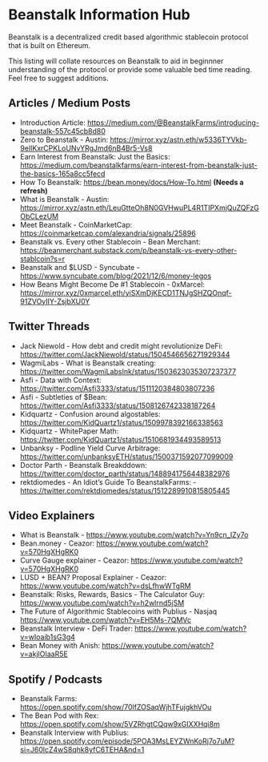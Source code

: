 # Beanstalk Information Hub
Beanstalk is a decentralized credit based algorithmic stablecoin protocol that is built on Ethereum.

This listing will collate resources on Beanstalk to aid in beginnner understanding of the protocol or provide some valuable bed time reading. Feel free to suggest additions.

## Articles / Medium Posts
- Introduction Article: https://medium.com/@BeanstalkFarms/introducing-beanstalk-557c45cb8d80
- Zero to Beanstalk - Austin: https://mirror.xyz/astn.eth/w5336TYVkb-9eIlKxrCPKLoUNvYRgJmd6nB4Br5-Vs8
- Earn Interest from Beanstalk: Just the Basics: https://medium.com/beanstalkfarms/earn-interest-from-beanstalk-just-the-basics-165a8cc5fecd
- How To Beanstalk: https://bean.money/docs/How-To.html **(Needs a refresh)**
- What is Beanstalk - Austin: https://mirror.xyz/astn.eth/LeuGtteOh8N0GVHwuPL4R1TIPXmjQuZQFzGObCLezUM
- Meet Beanstalk - CoinMarketCap: https://coinmarketcap.com/alexandria/signals/25896
- Beanstalk vs. Every other Stablecoin - Bean Merchant: https://beanmerchant.substack.com/p/beanstalk-vs-every-other-stablcoin?s=r
- Beanstalk and $LUSD - Syncubate - https://www.syncubate.com/blog/2021/12/6/money-legos
- How Beans Might Become De #1 Stablecoin - 0xMarcel: https://mirror.xyz/0xmarcel.eth/yiSXmDjKECD1TNJgSHZQOnqf-91ZVOyIIY-ZsjbXU0Y


## Twitter Threads
- Jack Niewold - How debt and credit might revolutionize DeFi: https://twitter.com/JackNiewold/status/1504546656271929344
- WagmiLabs - What is Beanstalk creating: https://twitter.com/WagmiLabsInk/status/1503623035307237377
- Asfi - Data with Context: https://twitter.com/Asfi3333/status/1511120384803807236
- Asfi - Subtleties of $Bean: https://twitter.com/Asfi3333/status/1508126742338187264   
- Kidquartz - Confusion around algostables: https://twitter.com/KidQuartz1/status/1509978392166338563
- Kidquartz - WhitePaper Math: https://twitter.com/KidQuartz1/status/1510681934493589513
- Unbanksy - Podline Yield Curve Arbitrage: https://twitter.com/unbanksyETH/status/1500371592077099009
- Doctor Parth - Beanstalk Breakddown: https://twitter.com/doctor_parth/status/1488941756448382976
- rektdiomedes - An Idiot’s Guide To BeanstalkFarms: - https://twitter.com/rektdiomedes/status/1512289910815805445


## Video Explainers
- What is Beanstalk - https://www.youtube.com/watch?v=Yn9cn_IZy7o
- Bean.money - Ceazor: https://www.youtube.com/watch?v=570HgXHgRK0
- Curve Gauge explainer - Ceazor: https://www.youtube.com/watch?v=570HgXHgRK0
- LUSD + BEAN? Proposal Explainer - Ceazor: https://www.youtube.com/watch?v=dsLfhwWTgRM
- Beanstalk: Risks, Rewards, Basics - The Calculator Guy: https://www.youtube.com/watch?v=h2wlrnd5jSM
- The Future of Algorithmic Stablecoins with Publius - Nasjaq https://www.youtube.com/watch?v=EH5Ms-7QMVc
- Beanstalk Interview - DeFi Trader: https://www.youtube.com/watch?v=wIoaib1sG3g4
- Bean Money with Anish: https://www.youtube.com/watch?v=akjlOIaaR5E


## Spotify / Podcasts
- Beanstalk Farms: https://open.spotify.com/show/70lfZOSaqWjhTFujgkhVOu
- The Bean Pod with Rex: https://open.spotify.com/show/5VZRhgtCQqw9xGIXXHqi8m
- Beanstalk Interview with Publius: https://open.spotify.com/episode/5POA3MsLEYZWnKoRj7o7uM?si=J60lcZ4wS8qhk8yfC6TEHA&nd=1
